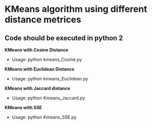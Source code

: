 # KMeans algorithm using different distance metrices

## Code should be executed in python 2


**KMeans with Cosine Distance**
- Usage: python kmeans_Cosine.py

**KMeans with Euclidean Distance**
- Usage: python kmeans_Euclidean.py

**KMeans with Jaccard distance**
- Usage: python Kmeans_Jaccard.py

**KMeans with SSE**
- Usage: python Kmeans_SSE.py
